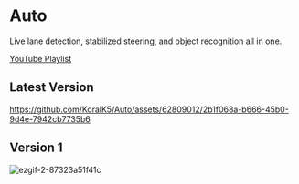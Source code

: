 # Auto
Live lane detection, stabilized steering, and object recognition all in one.

[YouTube Playlist]([https://www.youtube.com/watch?v=I9cR4of2jlo&list=PL4iMkUwfSFa3LzvXLPlDLKk0EshU3x4gV])

## Latest Version
https://github.com/KoralK5/Auto/assets/62809012/2b1f068a-b666-45b0-9d4e-7942cb7735b6

## Version 1
![ezgif-2-87323a51f41c](https://user-images.githubusercontent.com/62809012/120685014-5f0b7d80-c46d-11eb-9d8f-20b9d3a7f8a3.gif)
